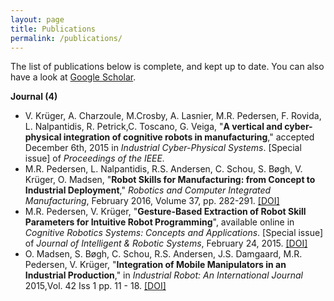 ```yaml
---
layout: page
title: Publications
permalink: /publications/
---
```


The list of
publications below is complete, and kept up to date. You can also have a look
at [Google Scholar](https://scholar.google.com/citations?user=8Bx4cKYAAAAJ&hl=en).

<b>Journal (4)</b>

* V. Krüger, A. Charzoule, M.Crosby, A. Lasnier, M.R. Pedersen, F. Rovida, L. Nalpantidis, R. Petrick,C. Toscano, G. Veiga, "<b>A vertical and cyber-physical integration of cognitive robots in manufacturing</b>," accepted December 6th, 2015 in <i>Industrial Cyber-Physical Systems</i>. [Special issue] of <i>Proceedings of the IEEE.</i>
* M.R. Pedersen, L. Nalpantidis, R.S. Andersen, C. Schou, S. Bøgh, V. Krüger, O. Madsen, "<b>Robot Skills for Manufacturing: from Concept to Industrial Deployment</b>," <i>Robotics and Computer Integrated Manufacturing</i>, February 2016, Volume 37, pp. 282-291. [[DOI]](http://dx.doi.org/10.1016/j.rcim.2015.04.002)
* M.R. Pedersen, V. Krüger, "<b>Gesture-Based Extraction of Robot Skill Parameters for Intuitive Robot Programming</b>", available online in <i>Cognitive Robotics Systems: Concepts and Applications</i>. [Special issue] of <i>Journal of Intelligent & Robotic Systems</i>, February 24, 2015. [[DOI]](http://dx.doi.org/10.1007/s10846-015-0219-x)
* O. Madsen, S. Bøgh, C. Schou, R.S. Andersen, J.S. Damgaard, M.R. Pedersen, V. Krüger, "<b>Integration of Mobile Manipulators in an Industrial Production</b>," in <i>Industrial Robot: An International Journal</i> 2015,Vol. 42 Iss 1 pp. 11 - 18. [[DOI]](http://dx.doi.org/10.1108/IR-09-2014-0390)

